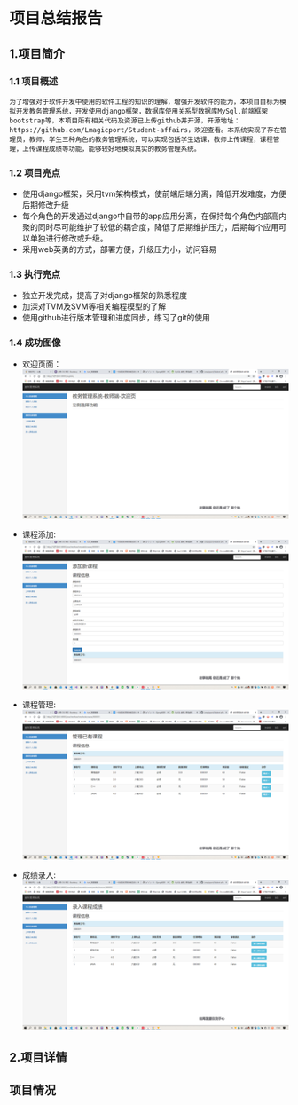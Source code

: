 # 项目总结报告

## 1.项目简介

### 1.1 项目概述
    为了增强对于软件开发中使用的软件工程的知识的理解，增强开发软件的能力，本项目目标为模拟开发教务管理系统，开发使用django框架，数据库使用关系型数据库MySql,前端框架bootstrap等，本项目所有相关代码及资源已上传github并开源，开源地址：https://github.com/Lmagicport/Student-affairs，欢迎查看。本系统实现了存在管理员，教师，学生三种角色的教务管理系统，可以实现包括学生选课，教师上传课程，课程管理，上传课程成绩等功能，能够较好地模拟真实的教务管理系统。

### 1.2 项目亮点
- 使用django框架，采用tvm架构模式，使前端后端分离，降低开发难度，方便后期修改升级
- 每个角色的开发通过django中自带的app应用分离，在保持每个角色内部高内聚的同时尽可能维护了较低的耦合度，降低了后期维护压力，后期每个应用可以单独进行修改或升级。
- 采用web英勇的方式，部署方便，升级压力小，访问容易


### 1.3 执行亮点
- 独立开发完成，提高了对django框架的熟悉程度
- 加深对TVM及SVM等相关编程模型的了解
- 使用github进行版本管理和进度同步，练习了git的使用

### 1.4 成功图像
- 欢迎页面：
    ![欢迎页](.\欢迎页.png)

- 课程添加:
    ![课程添加](.\课程添加.png)


- 课程管理:
    ![课程管理](.\课程管理.png)


- 成绩录入:
    ![课程管理](.\成绩录入.png)


## 2.项目详情

## 项目情况
